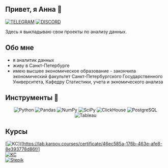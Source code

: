 ## Привет, я Анна 👋

[![TELEGRAM](https://img.shields.io/badge/TELEGRAM-0b0038??style=flat-square&logo=telegram)](https://t.me/anna567439)
[![DISCORD](https://img.shields.io/badge/DISCORD-0b0038??style=flat-square&logo=DISCORD)](https://discordapp.com/users/annakraeva/anna_krupko)

Здесь я выкладываю свои проекты по анализу данных.

</div>

## Обо мне
+ я аналитик данных
+ живу в Санкт-Петербурге
+ имею высшее экономическое образование - закончила экономический факультет Санкт-Петербургского Государственного Университета, Кафедру Статистики, учета и экномического анализа

## Инструменты 🔧

<div align="center">

![Python](https://img.shields.io/badge/-Python-FFE4E1?style=for-the-badge&logo=python&logoColor=9370DB)
![Pandas](https://img.shields.io/badge/pandas-FFE4E1?style=for-the-badge&logo=pandas&logoColor=9370DB)
![NumPy](https://img.shields.io/badge/numpy-FFE4E1?style=for-the-badge&logo=numpy&logoColor=9370DB)
![SciPy](https://img.shields.io/badge/SciPy-FFE4E1?style=for-the-badge&logo=scipy&logoColor=9370DB)
![ClickHouse](https://img.shields.io/badge/-ClickHouse-FFE4E1?style=for-the-badge&logo=Clickhouse&logoColor=9370DB)
![PostgreSQL](https://img.shields.io/badge/-PostgreSQL-FFE4E1?style=for-the-badge&logo=PostgreSQL&logoColor=9370DB)
![Tableau](https://img.shields.io/badge/-Tableau-FFE4E1?style=for-the-badge&logo=Tableau&logoColor=9370DB)

</div>

## Курсы

[![KC](https://img.shields.io/badge/Karpov.courses-Аналитик_данных-red)]([https://lab.karpov.courses/certificate/46ec585a-176b-463e-afe8-8e393778d86f/]<br>
[![KC](https://img.shields.io/badge/Karpov.courses-Основы_Python-red)](https://lab.karpov.courses/certificate/73693d0c-40cb-42cb-9a33-f505798e2fdd/)<br>
[![Stepik](https://img.shields.io/badge/Stepik-Основы_статистики-blue)](https://stepik.org/cert/2158832)

</div>




<!--
**akrupko/akrupko** is a ✨ _special_ ✨ repository because its `README.md` (this file) appears on your GitHub profile.

Here are some ideas to get you started:

- 🔭 I’m currently working on ...
- 🌱 I’m currently learning ...
- 👯 I’m looking to collaborate on ...
- 🤔 I’m looking for help with ...
- 💬 Ask me about ...
- 📫 How to reach me: ...
- 😄 Pronouns: ...
- ⚡ Fun fact: ...
-->
